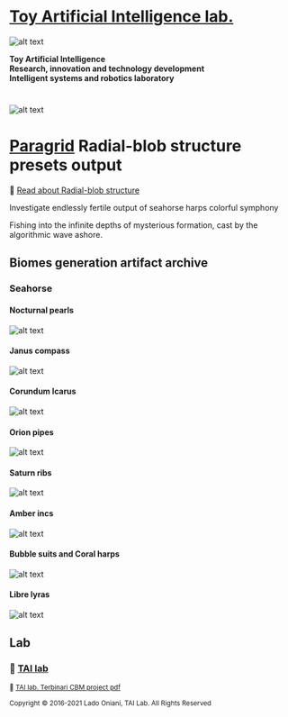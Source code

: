  # [Toy Artificial Intelligence lab.](https://ladooniani.github.io/tailab/) 
 
 ![alt text](https://github.com/ladooniani/tailab/blob/master/assets/toy_artificial_intelligence_lab_logo.png)

**Toy Artificial Intelligence\
Research, innovation and technology development\
Intelligent systems and robotics laboratory**

#

![alt text](https://github.com/ladooniani/tailab/blob/master/assets/tai_lab_terbinari_cbm_project_logo.png)

# [Paragrid](https://github.com/Toy-Artificial-Intelligence-lab/paragrid-doc) Radial-blob structure presets output

📌 [Read about Radial-blob structure](https://github.com/Toy-Artificial-Intelligence-lab/paragrid-doc/blob/main/markups/paragrid-radial-blob-structure.md)

Investigate endlessly fertile output of seahorse harps colorful symphony

Fishing into the infinite depths of mysterious formation, cast by the algorithmic wave ashore. 

## Biomes generation artifact archive
 
### Seahorse

#### Nocturnal pearls 

![alt text](https://github.com/Toy-Artificial-Intelligence-lab/paragrid-doc/blob/main/images/paragrid/paragrid-radial-blob-example-(7).jpg)

#### Janus compass 

![alt text](https://github.com/Toy-Artificial-Intelligence-lab/paragrid-doc/blob/main/images/paragrid/paragrid-radial-blob-example-(1).jpg)

#### Corundum Icarus

![alt text](https://github.com/Toy-Artificial-Intelligence-lab/paragrid-doc/blob/main/images/paragrid/paragrid-radial-blob-example-(2).jpg)

#### Orion pipes

![alt text](https://github.com/Toy-Artificial-Intelligence-lab/paragrid-doc/blob/main/images/paragrid/paragrid-radial-blob-example-(3).jpg)

#### Saturn ribs 

![alt text](https://github.com/Toy-Artificial-Intelligence-lab/paragrid-doc/blob/main/images/paragrid/paragrid-radial-blob-example-(4).jpg)

#### Amber incs

![alt text](https://github.com/Toy-Artificial-Intelligence-lab/paragrid-doc/blob/main/images/paragrid/paragrid-radial-blob-example-(5).jpg)

#### Bubble suits and Coral harps

![alt text](https://github.com/Toy-Artificial-Intelligence-lab/paragrid-doc/blob/main/images/paragrid/paragrid-radial-blob-example-(6).jpg)

#### Libre lyras

![alt text](https://github.com/Toy-Artificial-Intelligence-lab/paragrid-doc/blob/main/images/paragrid/paragrid-radial-blob-example-(8).jpg)

<!-- 

## 💖 Support project

Your donation will help expand independent research workflow, improve the laboratory environment, and speed up the conceptual strategy process, which leads to more involved research in frames of related technology, forming an educational platform for creative/intellectual collaboration and search for other references.

To support the project follow the donation link: 

<a href="https://www.paypal.com/cgi-bin/webscr?cmd=_s-xclick&hosted_button_id=GRGH6SL9EL72U">
  <img src="https://www.paypalobjects.com/en_US/i/btn/btn_donate_SM.gif" alt="Donate with PayPal" /><br><br>
</a>

--->

## Lab

### 🔬 [TAI lab](https://ladooniani.github.io/tailab/) 

<sub>📃 [TAI lab. Terbinari CBM project pdf](https://github.com/ladooniani/tailab/blob/master/docs/tai.pdf)<sub>

<sub>Copyright © 2016-2021 Lado Oniani, TAI Lab. All Rights Reserved<sub>
